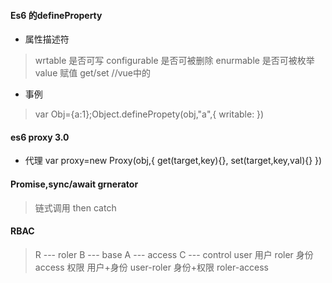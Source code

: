 #### Es6 的defineProperty
- 属性描述符
> wrtable 是否可写 
> configurable 是否可被删除
> enurmable 是否可被枚举
> value  赋值
> get/set //vue中的
- 事例 
> var Obj={a:1};Object.definePropety(obj,"a",{
    writable:
})

#### es6 proxy 3.0
- 代理 var proxy=new Proxy(obj,{
    get(target,key){},
    set(target,key,val){}
})

#### Promise,sync/await grnerator
> 链式调用 then catch 

#### RBAC
>R --- roler
>B --- base
>A --- access
>C --- control
user 用户   roler 身份  access 权限
用户+身份 user-roler
身份+权限 roler-access